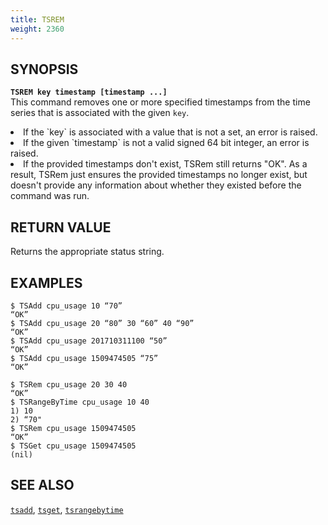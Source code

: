 ```yaml
---
title: TSREM
weight: 2360
---
```


## SYNOPSIS
<b>`TSREM key timestamp [timestamp ...]`</b><br>
This command removes one or more specified timestamps from the time series that is associated with the given `key`.
<li>If the `key` is associated with a value that is not a set, an error is raised.</li>
<li>If the given `timestamp` is not a valid signed 64 bit integer, an error is raised.</li>
<li>If the provided timestamps don't exist, TSRem still returns "OK". As a result, TSRem just
ensures the provided timestamps no longer exist, but doesn't provide any information about whether
they existed before the command was run.</li>

## RETURN VALUE
Returns the appropriate status string.

## EXAMPLES
```
$ TSAdd cpu_usage 10 “70”
“OK”
$ TSAdd cpu_usage 20 “80” 30 “60” 40 “90”
“OK”
$ TSAdd cpu_usage 201710311100 “50”
“OK”
$ TSAdd cpu_usage 1509474505 “75”
“OK”

$ TSRem cpu_usage 20 30 40
“OK”
$ TSRangeByTime cpu_usage 10 40
1) 10 
2) “70"
$ TSRem cpu_usage 1509474505
“OK”
$ TSGet cpu_usage 1509474505
(nil)
```

## SEE ALSO
[`tsadd`](../tsadd/), [`tsget`](../tsget/), [`tsrangebytime`](../tsrangebytime/)
